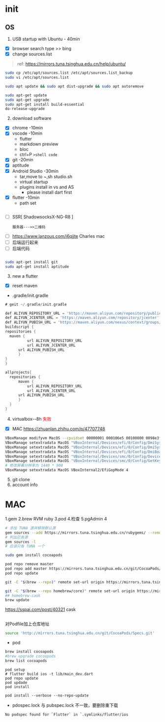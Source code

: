 # init
## OS
1. USB startup with Ubuntu - 40min
  - [x] browser search type >> bing
  - [x] change sources.list
> ref: https://mirrors.tuna.tsinghua.edu.cn/help/ubuntu/
```bash
sudo cp /etc/apt/sources.list /etc/apt/sources.list_backup
sudo vi /etc/apt/sources.list

sudo apt update && sudo apt dist-upgrade && sudo apt autoremove

sudo apt-get update
sudo apt-get upgrade
sudo apt-get install build-essential
do-release-upgrade
```
2. download software
  - [x] chrome  -10min
  - [x] vscode  -10min
    * flutter
    * markdown preview
    * bloc
    * ctrl+P `>shell code`
  - [x] git     -20min
  - [x] aptitude
  - [x] Android Studio -30min
    * tar,move to ~,sh studio.sh
    * virtual startup
    * plugins install in vs and AS
      + please install dart first
  - [x] flutter -10min
    * path set
    ```bash

    ```
  - [ ] SSR[ ShadowsocksX-NG-R8 ]
    ```
    服务器--->>二维码
  - [ ] https://www.lanzous.com/i6qjjte Charles mac
  - [ ] 后端运行起来
  - [ ] 后端代码
    ```
```bash
sudo apt-get install git
sudo apt-get install aptitude
```
3. new a flutter
  - [x] reset maven
  * .gradle/init.gradle
  ```dart
  # geit ~/.gradle/init.gradle

def ALIYUN_REPOSITORY_URL = 'https://maven.aliyun.com/repository/public'
def ALIYUN_JCENTER_URL = 'https://maven.aliyun.com/repository/jcenter'
def ALIYUN_PUBISH_URL = 'https://maven.aliyun.com/nexus/context/groups/publish'
buildscript {
  repositories {
  	maven {
            url ALIYUN_REPOSITORY_URL
            url ALIYUN_JCENTER_URL
	    url ALIYUN_PUBISH_URL
        }
  }
}

allprojects{
    repositories {
        maven {
            url ALIYUN_REPOSITORY_URL
            url ALIYUN_JCENTER_URL
	    url ALIYUN_PUBISH_URL
        }
    }
}
  ```
4. virtualbox--8h  <font color=red>失败</font>
 - [x] MAC
https://zhuanlan.zhihu.com/p/47707748
```bash
VBoxManage modifyvm MacOS --cpuidset 00000001 000106e5 00100800 0098e3fd bfebfbff
VBoxManage setextradata MacOS "VBoxInternal/Devices/efi/0/Config/DmiSystemProduct" "iMac11,3"
VBoxManage setextradata MacOS "VBoxInternal/Devices/efi/0/Config/DmiSystemVersion" "1.0"
VBoxManage setextradata MacOS "VBoxInternal/Devices/efi/0/Config/DmiBoardProduct" "Iloveapple"
VBoxManage setextradata MacOS "VBoxInternal/Devices/smc/0/Config/DeviceKey" "ourhardworkbythesewordsguardedpleasedontsteal(c)AppleComputerInc"
VBoxManage setextradata MacOS "VBoxInternal/Devices/smc/0/Config/GetKeyFromRealSMC" 1
# 修改屏幕分辨率为 1440 * 900
VBoxManage setextradata MacOS VBoxInternal2/EfiGopMode 4
```

5. git clone
6. account info

# MAC
1.gem
2.brew
RVM
ruby
3.pod
4.检查
5.pgAdmin 4
```bash
# 添加 TUNA 源并移除默认源
gem sources --add https://mirrors.tuna.tsinghua.edu.cn/rubygems/ --remove https://rubygems.org/
# 列出已有源
gem sources -l
# 应该只有 TUNA 一个
```
```bash
sudo gem install cocoapods
```
```bash
pod repo remove master
pod repo add master https://mirrors.tuna.tsinghua.edu.cn/git/CocoaPods/Specs.git
pod repo update
```
```bash
git -C "$(brew --repo)" remote set-url origin https://mirrors.tuna.tsinghua.edu.cn/git/homebrew/brew.git

git -C "$(brew --repo homebrew/core)" remote set-url origin https://mirrors.tuna.tsinghua.edu.cn/git/homebrew/homebrew-core.git
## homebrew-cask
brew update
```
https://sspai.com/post/40321 cask
```
```
对Podfile加上仓库地址
```bash
source 'http://mirrors.tuna.tsinghua.edu.cn/git/CocoaPods/Specs.git'
```
* pod
```bash
brew install cocoapods
#brew upgrade cocoapods
brew list cocoapods
```
```
pod setup
# flutter build ios -t lib/main_dev.dart
pod repo update
pod updade
pod install 

```
```
pod install --verbose --no-repo-update
```
+ pdospec.lock 与 pubspec.lock 不一致，要删除重下载
```
No podspec found for `Flutter` in `.symlinks/flutter/ios
```

